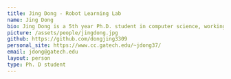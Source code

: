 ```yaml
---
title: Jing Dong - Robot Learning Lab
name: Jing Dong
bio: Jing Dong is a 5th year Ph.D. student in computer science, working with professor Frank Dellaert and professor Byron Boots at Georgia Institute of Technology. Prior to joining Georgia Tech, He got his bachelor degree in engineering mechanics and aerospace engineering from Tsinghua University, Beijing, China. His current research interest includes various topics in robotics and computer vision, which cover but are not limited to Simultaneous Localization and Mapping (SLAM), 3D reconstruction, and motion planning.
picture: /assets/people/jingdong.jpg
github: https://github.com/dongjing3309
personal_site: https://www.cc.gatech.edu/~jdong37/
email: jdong@gatech.edu
layout: person
type: Ph. D student
---
```


